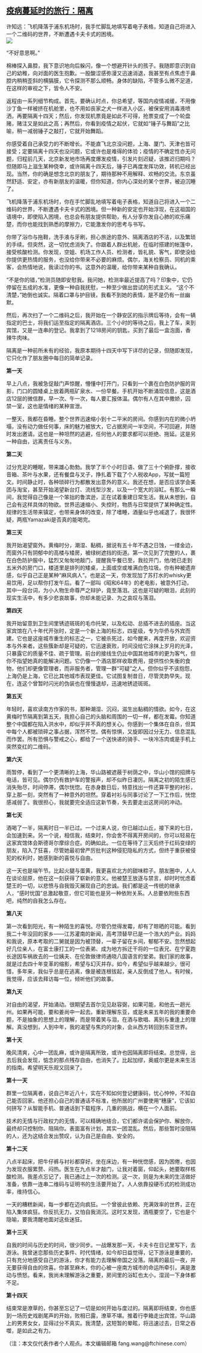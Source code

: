 <!--1594702290000-->
[疫病蔓延时的旅行：隔离](https://cn.ft.com/story/001088529?full=y)
------

<div></div><div class="story-lead">许知远：飞机降落于浦东机场时，我手忙脚乱地填写着电子表格，知道自己将进入一个二维码的世界，不断遭遇卡夫卡式的困境。</div><div class=" story-image image"><img src="https://thumbor.ftacademy.cn/unsafe/1340x754/https://thumbor.ftacademy.cn/unsafe/picture/7/000097337_piclink.jpg"></div><div class="story-body"><div id="story-body-container"><p>“不好意思啊。”</p><p>棉棒探入鼻腔，我下意识地向后躲闪，像一个想避开针头的孩子。我随即意识到自己的幼稚，向对面的医生抱歉。一股酸涩感弥漫又迅速消退，我甚至有点焦虑于鼻腔内稍稍歪斜的横膈膜，它令探测不那么顺畅。身体的缺陷，不管多么微不足道，在这样的审视之下，皆令人不安。</p><p>返程由一系列细节构成。首先，要确认时点，你总希望，等国内疫情减缓，不用像沙丁鱼一样被挤在机舱里，也不用如丧家之犬一样进入小区，被保安用消毒液喷洒，再要隔离十四天；然后，你发现机票竟是如此不可得，抢票变成了一个轮盘赌，赌注又是如此之高；再然后，你看到疫情之起伏，它就如“锤子与舞蹈”之比喻，稍一减弱锤子之敲打，它就开始舞蹈。</p><p>你感受着自己承受力的不断增长。不能直飞北京没问题，上海、厦门、天津也皆可接受；定要隔离十四天也没问题，它或许也是难得的体验；疫情的不确定性亦无问题，归程前几天，北京新发地市场再度爆发疫情，引发片刻迟疑，该推迟归期吗？但随即马上滋生某种侥幸，或许隔离十四天后，锤子已再度发挥功效，转机已经出现。当然，你的确是想念北京的朋友了，期待那种不用解释、欢畅的交流。东京虽然舒适、安定，亦有新朋友的温暖，但你知道，你内心深处的某个世界，被迫沉睡了。</p><div  data-o-ads-name="mpu-middle1" class="o-ads in-article-advert" data-o-ads-formats-default="false"  data-o-ads-formats-small="FtcMobileMpu"  data-o-ads-formats-medium="FtcMpu" data-o-ads-formats-large="FtcMpu" data-o-ads-formats-extra="FtcMpu" data-o-ads-targeting="cnpos=middle1;" data-cy='[{"devices":["PC","iPhoneWeb","AndroidWeb","iPhoneApp","AndroidApp"],"pattern":"MPU","position":"Middle1","container":"mpuInStory"}]'></div><p>飞机降落于浦东机场时，你在手忙脚乱地填写着电子表格，知道自己将进入一个二维码的世界，不断遭遇卡夫卡式的困境。但一种新的安定也开始浮现，在这祖国的语境中，即使陷入困境，也总会有朋友提供帮助，有人分享你发自心肺的欢乐痛楚，而你也能找到熟悉的摩擦力，它能激发你的思考与书写。</p><p>你带了浴巾与拖鞋，洗手液与牙刷，担心旅途的意外、隔离酒店的不洁，以及繁琐的手续。但突然，这一切忧虑消失了。你跟着人群出机舱，在临时搭建的帐篷中，接受核酸检测。你发现，空姐、机场工作人员、检测者，皆礼貌、客气，即使没给你提供更热情的服务，也没给你带来不必要的麻烦。偶尔，海关检察员、同机的乘客，会热情地说，我读过你的书。这意外的温暖，给你带来某种自我确认。</p><p>“不是你的错，”检测员随即安慰我。我问她，检测率最近提高了吗？印象中，它仍停留在五成的水准，更像一种自我抚慰，一种至少做出尝试的形式主义。 “这个不清楚，”她倒也诚实。隔着口罩与护目镜，我看不到她的表情，是不是仍有一丝幽默。</p><p>然后，再次扫了一个二维码之后，我开始在一个静安区的指示牌后等待，会有一辆指定的巴士，将我们运至指定的隔离酒店。三个小时的等待之后，我上了车，来到宾馆，又是一连串的登记。我拿到了1218房间的钥匙，买到了最后一盒泡面，香辣牛肉味。</p><p>隔离是一种前所未有的经验，我原本期待十四天中写下详尽的记录，但随即发现，它只化作了朋友圈中每日的简单记录。</p><p><b>第一天</b></p><div data-o-ads-name="mpu-middle2" class="o-ads in-article-advert" data-o-ads-formats-default="false"  data-o-ads-formats-small="FtcMobileMpu"  data-o-ads-formats-medium="false" data-o-ads-formats-large="false" data-o-ads-formats-extra="false" data-o-ads-targeting="cnpos=middle2;" data-cy='[{"devices":["iPhoneWeb","AndroidWeb","iPhoneApp","AndroidApp"],"pattern":"MPU","position":"Middle2","container":"mpuInStory"}]'></div><p>早上八点，我被急促敲门声惊醒，懵懂中打开门，只看到一个裹在白色防护服的背影，门口的圆矮桌上放着两瓶矿泉水、一份早餐。手机开始不断涌现信息，这是酒店12层的微信群，早一次、午一次，每人要汇报体温。偶尔有人在其中撒娇，囚禁一室，这也是情绪的某种宣泄。</p><p>一整天，我都在昏睡。整个世界迅速缩小到十二平米的房间。你感到内在的微小坍塌，没有动力做任何事，床的魅力被放大，它占据房间一半空间，不可回避，并随时发出邀请。这也是一种坦然的逃避，任何他人的要求都可以拒绝、拖延。这是另一种自由，远离责任与义务。</p><p><b>第二天</b></p><p>过分充足的睡眠，带来雄心勃勃。我学了半个小时日语、做了三十个俯卧撑，接收音箱、茶叶与水果，还有餐盘与叉子，挣扎着下载了个人税收App，写就一篇短文。时间静止时，各种琐碎行为都散发出意外的意义。我还在想，是否应该学会美团与淘宝，甚至开始渴望新台灯、流线型沙发，以及一个宽大的浴缸。有那么一瞬间，我觉得自己像是一个笨拙的鲁滨逊，正在试着重建日常生活。我从未想到，自己会有这样具体的物欲。世界迅速缩小、失控时，物质与日常提供了某种确定性。规律的生活带来镇定，也带来身体的改变，除了嗜睡，酒量似乎也减退了，我很怀疑，两瓶Yamazaki是否真的能喝完。</p><p><b>第三天</b></p><div data-o-ads-name="mpu-middle3" class="o-ads in-article-advert" data-o-ads-formats-default="false"  data-o-ads-formats-small="FtcMobileMpu"  data-o-ads-formats-medium="false" data-o-ads-formats-large="false" data-o-ads-formats-extra="false" data-o-ads-targeting="cnpos=middle3;" data-cy='[{"devices":["iPhoneWeb","AndroidWeb","iPhoneApp","AndroidApp"],"pattern":"MPU","position":"Middle3","container":"mpuInStory"}]'></div><p>我开始渴望窗外。黄梅时分，潮湿、黏稠，据说有五十年不遇之日蚀，一缕金边，而窗外只有阴郁中的高楼与矮房，被绿树遮挡的街道。第一次见到了完整的人，裹在白色防护服中，猛烈又匆匆地敲门，提醒我午餐已至，我拉开门，他/她已走到五米外的房门口，楼道里是排列的矮桌，上面或空或堆满白色垃圾。你有种被遗弃感，似乎自己正是某种“麻风病人”。也是这一天，你发现加了苏打水的whisky更易饮用，足以帮你打发午后。看了一部叫《昭和64年》的老电影，被意外打动，其中一段台词，为小人物生命尊严之辩护，竟至落泪。这也是可疑的眼泪，此刻的现实生活中，有多少悲哀故事，你却未能记录、为之哀叹与落泪。</p><p><b>第四天</b></p><p>我开始留意到卫生间里锈迹斑斑的毛巾托架，以及松动、总插不进去的插座。当这家宾馆在八十年代开张时，定是一个新上海的标志，四星级，专为华侨与外宾而建。它也是这座城市重生的标志之一，它被杀死过，如今醒来，再度开放，欢迎资本与外来者。这些簇新却是可疑的，它迅速衰败，时间没给它涂抹上岁月的光泽，只暴露它的质量不佳、疏于管理。前台的接线生仍比中国其他城市的更为客气，但你不指望她真的能解决问题。它仍像一个酒店那样收取费用，提供性价失衡的食物，他们却更像管理者，而非服务者，管理一群“可疑”之人。但你似乎不该抱怨，上海仍是上海，它已比其他城市表现更佳。它试图复制昔日，尽管灵韵早失。现在，连这个曾暂时闪光的伪装也在慢慢退却，迅速地锈迹斑斑。</p><p><b>第五天</b></p><p>年轻时，喜欢读南方作家的书，那种潮湿、沉闷，滋生出黏稠的情欲。如今，在这黄梅时节隔离到第五天，我担心自己的头脑和周围的一切一样，都在发霉。你知道整个中国都在陷入洪水中，却似乎并不真的想关心。你感到一个集体在自杀，但其中每个人都被琐碎之事占据，浑然不觉。偶有惊惧，又旋即因过分无力、信息混乱而作罢。所有恐惧与警戒之心，都给了一个送快递的骑手、一块冷冻肉或是手机上突然变红的二维码。</p><div data-o-ads-name="mpu-middle4" class="o-ads in-article-advert" data-o-ads-formats-default="false"  data-o-ads-formats-small="FtcMobileMpu"  data-o-ads-formats-medium="false" data-o-ads-formats-large="false" data-o-ads-formats-extra="false" data-o-ads-targeting="cnpos=middle4;" data-cy='[{"devices":["iPhoneWeb","AndroidWeb","iPhoneApp","AndroidApp"],"pattern":"MPU","position":"Middle4","container":"mpuInStory"}]'></div><p><b>第六天</b></p><p>雨暂停，看到了一个更清晰的上海，华山路被遮蔽于树荫之中，华山小馆的招牌与电话，皆可见。偶尔仍有救护车的警报声，却不似昨日凄厉。隔离之初的陌生感已消失殆尽，时间停滞，偶尔恍惚。在赤身数日后，特意找出一件还算平整的衬衫，穿上那一刻，突然有了一种意外的坦然。穿着衬衫与同事讨论了一下工作后，恍惚感减弱了。我很担心，我就要完全适应这新节奏，失去要走出这房间的冲动。</p><p><b>第七天</b></p><p>酒喝了一半，隔离时日一半已过。一个过来人说，你已越过山丘，接下来的七日，会加速到来。另一个说，相信我，结束时，你会舍不得离开房间的，你可以轻易在这家宾馆体会斯德哥尔摩综合症。的确如此。一位在等待了三天后终于红码变绿的朋友，陷入了狂喜，尽管她最初曾严厉批判这种侵犯隐私的方式，但终于重获被侵犯的权利时，她感到新的喜悦与自由。</p><p>这一天也是端午节。比起火腿与蛋黄，我更喜欢北方的甜味粽子。朋友圈中，人人在谈论屈原，他在这一刻获得了崭新的意义。他被楚王放逐与禁言，却时时忧虑着楚王的一切，以悲愤与自我毁灭展现自己的忠诚。我们都是这一传统的继承人，“感时忧国”总激起敬意，但它可能也是另一种依附关系。人总要依附些东西吧，纯然的自我怎么存在。</p><div data-o-ads-name="mpu-middle5" class="o-ads in-article-advert" data-o-ads-formats-default="false"  data-o-ads-formats-small="FtcMobileMpu"  data-o-ads-formats-medium="false" data-o-ads-formats-large="false" data-o-ads-formats-extra="false" data-o-ads-targeting="cnpos=middle5;" data-cy='[{"devices":["iPhoneWeb","AndroidWeb","iPhoneApp","AndroidApp"],"pattern":"MPU","position":"Middle4","container":"mpuInStory"}]'></div><p><b>第八天</b></p><p>第一次看到阳光，有一种陌生的喜悦。尽管仍觉得发霉，却有了晾晒的可能。看到我二十年没回的家乡——江苏灌南的新闻，高考顶替早已是一个浩大的产业。妈妈和我说，原本考取的二舅就是因为被顶替，一辈子留在乡间，郁郁不安。忽然想起好几位亲人，在富士康打工的一位表弟、成为地方拆迁干将的一位表兄、在宁夏跑长途因车祸故去的一位姨夫、在伦敦做律师通晓八国语言的堂弟。我们家的故事，就是过去四十年变革的缩影，希望与幻灭并存。如今，希望似乎越来越少。很可惜，多年来，我似乎总是在逃离，像是被连根拔起，亲人反倒成了他人。有时候，我觉得，应该去拜访每一位，倾听他们的故事。</p><p><b>第九天</b></p><p>对自由的渴望，开始涌动。很期望去首尔见见赵容弼，如果可能，和他去一趟光州。如果再可能，要和姜尚中一起去。重新理解东亚，或是未来五年的我的重要命题，不是抽象的思想上的理解，而是带着笑与泪，在酒与歌唱、离别与重逢上的理解。真没想到，人到中年，我的渴望与焦灼的对象，会从西方转回到东亚世界。</p><p><b>第十天</b></p><div data-o-ads-name="mpu-middle6" class="o-ads in-article-advert" data-o-ads-formats-default="false"  data-o-ads-formats-small="FtcMobileMpu"  data-o-ads-formats-medium="false" data-o-ads-formats-large="false" data-o-ads-formats-extra="false" data-o-ads-targeting="cnpos=middle6;" data-cy='[{"devices":["iPhoneWeb","AndroidWeb","iPhoneApp","AndroidApp"],"pattern":"MPU","position":"Middle4","container":"mpuInStory"}]'></div><p>晚风清爽，心中一团乱麻，或许是隔离所致，或许也因隔离即将结束。总觉得，出去后我会发现，惦念的那点残存自由，也消失了。比起加缪，奥威尔更是未来生活的指南。希望明天乐观又回来了。</p><p><b>第十一天</b></p><p>群里一位隔离者，说自己年近八十，实在不知如何登记健康码，忧心忡忡，不知自己能否回家。他还担心自己的普通话不标准，他所居的广州要使用“穗康”，它该如何拼写？从智能手机、普通话到下载程序，几重的挑战，横在一个人面前。</p><p>技术的无情与行政权力的无情，可以精确地结合，它们都许诺会保护你、解放你，最终却只控制你、阻隔你。表面富有计划，其实一团混乱。然后，那些暂时没阻隔的人，还为这结合发出赞叹，认为自己是自由、安全的。</p><p><b>第十二天</b></p><p>八点半起床，把牛仔裤与衬衫都穿好。坐在床边，有一种恍惚感，因为困倦，也因为发现衣服累赘、闷热。医生在九点半才敲门，让我对着窗，仰起头，她要取样核酸检测。我差点忘记了，我已通过上一次的检测。这一次，则是为未来的生活做好准备，依靠一连串二维码与证明书的生活要开始了。人人依靠投硬币式的检测成功率，维持信心。</p><p>一天的糟糕新闻，每一步都在迈向疯狂。一个曾彼此依赖、充满效率的世界，正在陷入集体疯狂。你反抗无力，又怕自我消沉。这时又发现，酒瓶要空了，它也是个隐喻，要我清醒地面对这些迷狂。</p><p><b>第十三天</b></p><p>自我的时间与历史的时间，很少同步。一战爆发那一天，卡夫卡在日记里写下，去游泳。我曾迷恋那些历史事件、时代情绪，如今却日益觉得，记下游泳是重要的，只有充分地感受自己的游泳，你才有能力去理解帝国之没落。隔离的最后一夜，并无要获得自由的欣喜。你甚至麻木，你的心被一座南方城市的命运所牵引，满是激动与愤怒。看来，我尚未理解游泳之重要，房间里的浴缸也太小，湿润一下身体都不足。</p><p><b>第十四天</b></p><p>结束常是潦草的，你甚至忘记了一切是如何开始与度过的。隔离即将结束，你也感到一场历史戏剧尾声的开始，败相已露，潦草不堪。推着行李箱走出宾馆，华山路上的男男女女，显得过分不真实。我清楚，这短暂的晕眩，将迅速过去，日常之吞噬，是如此之有力。</p><p>（注：本文仅代表作者个人观点。本文编辑邮箱 fang.wang@ftchinese.com）</p></div><div class="clearfloat"></div></div>
